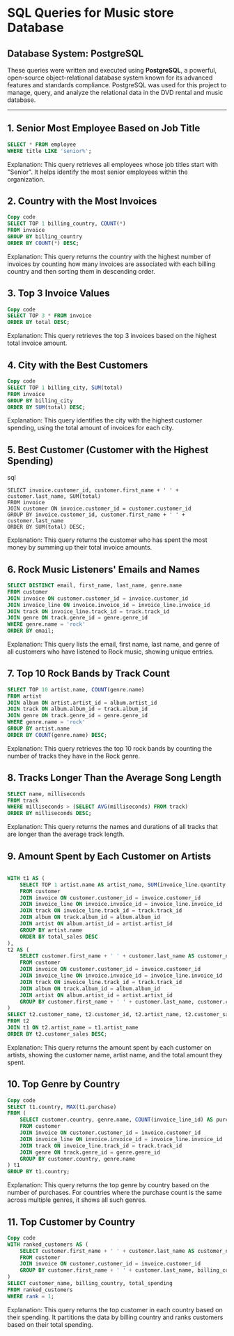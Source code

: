 # SQL Queries for  Music store Database

## Database System: PostgreSQL

These queries were written and executed using **PostgreSQL**, a powerful, open-source object-relational database system known for its advanced features and standards compliance. PostgreSQL was used for this project to manage, query, and analyze the relational data in the DVD rental and music database.

---

## 1. Senior Most Employee Based on Job Title
```sql
SELECT * FROM employee
WHERE title LIKE 'senior%';
```
Explanation: This query retrieves all employees whose job titles start with "Senior". It helps identify the most senior employees within the organization.


## 2. Country with the Most Invoices
```sql
Copy code
SELECT TOP 1 billing_country, COUNT(*)
FROM invoice
GROUP BY billing_country
ORDER BY COUNT(*) DESC;
```
Explanation: This query returns the country with the highest number of invoices by counting how many invoices are associated with each billing country and then sorting them in descending order.
## 3. Top 3 Invoice Values
```sql
Copy code
SELECT TOP 3 * FROM invoice
ORDER BY total DESC;
```
Explanation: This query retrieves the top 3 invoices based on the highest total invoice amount.
## 4. City with the Best Customers
```sql
Copy code
SELECT TOP 1 billing_city, SUM(total)
FROM invoice
GROUP BY billing_city
ORDER BY SUM(total) DESC;
```
Explanation: This query identifies the city with the highest customer spending, using the total amount of invoices for each city.
## 5. Best Customer (Customer with the Highest Spending)
sql
```
SELECT invoice.customer_id, customer.first_name + ' ' + customer.last_name, SUM(total)
FROM invoice
JOIN customer ON invoice.customer_id = customer.customer_id
GROUP BY invoice.customer_id, customer.first_name + ' ' + customer.last_name
ORDER BY SUM(total) DESC;
```
Explanation: This query returns the customer who has spent the most money by summing up their total invoice amounts.
## 6. Rock Music Listeners' Emails and Names
``` sql
SELECT DISTINCT email, first_name, last_name, genre.name
FROM customer
JOIN invoice ON customer.customer_id = invoice.customer_id
JOIN invoice_line ON invoice.invoice_id = invoice_line.invoice_id
JOIN track ON invoice_line.track_id = track.track_id
JOIN genre ON track.genre_id = genre.genre_id
WHERE genre.name = 'rock'
ORDER BY email;
```
Explanation: This query lists the email, first name, last name, and genre of all customers who have listened to Rock music, showing unique entries.
## 7. Top 10 Rock Bands by Track Count
```sql
SELECT TOP 10 artist.name, COUNT(genre.name)
FROM artist
JOIN album ON artist.artist_id = album.artist_id
JOIN track ON album.album_id = track.album_id
JOIN genre ON track.genre_id = genre.genre_id
WHERE genre.name = 'rock'
GROUP BY artist.name
ORDER BY COUNT(genre.name) DESC;
```
Explanation: This query retrieves the top 10 rock bands by counting the number of tracks they have in the Rock genre.

## 8. Tracks Longer Than the Average Song Length
```sql
SELECT name, milliseconds
FROM track
WHERE milliseconds > (SELECT AVG(milliseconds) FROM track)
ORDER BY milliseconds DESC;
```
Explanation: This query returns the names and durations of all tracks that are longer than the average track length.

## 9. Amount Spent by Each Customer on Artists
``` sql

WITH t1 AS (
    SELECT TOP 1 artist.name AS artist_name, SUM(invoice_line.quantity * invoice_line.unit_price) AS total_sales
    FROM customer
    JOIN invoice ON customer.customer_id = invoice.customer_id
    JOIN invoice_line ON invoice.invoice_id = invoice_line.invoice_id
    JOIN track ON invoice_line.track_id = track.track_id
    JOIN album ON track.album_id = album.album_id
    JOIN artist ON album.artist_id = artist.artist_id
    GROUP BY artist.name
    ORDER BY total_sales DESC
), 
t2 AS (
    SELECT customer.first_name + ' ' + customer.last_name AS customer_name, customer.customer_id, artist.name AS artist_name, SUM(invoice_line.quantity * invoice_line.unit_price) AS customer_sales
    FROM customer
    JOIN invoice ON customer.customer_id = invoice.customer_id
    JOIN invoice_line ON invoice.invoice_id = invoice_line.invoice_id
    JOIN track ON invoice_line.track_id = track.track_id
    JOIN album ON track.album_id = album.album_id
    JOIN artist ON album.artist_id = artist.artist_id
    GROUP BY customer.first_name + ' ' + customer.last_name, customer.customer_id, artist.name
)
SELECT t2.customer_name, t2.customer_id, t2.artist_name, t2.customer_sales, t1.total_sales
FROM t2
JOIN t1 ON t2.artist_name = t1.artist_name
ORDER BY t2.customer_sales DESC;
```
Explanation: This query returns the amount spent by each customer on artists, showing the customer name, artist name, and the total amount they spent.

## 10. Top Genre by Country
```sql
Copy code
SELECT t1.country, MAX(t1.purchase)
FROM (
    SELECT customer.country, genre.name, COUNT(invoice_line_id) AS purchase
    FROM customer
    JOIN invoice ON customer.customer_id = invoice.customer_id
    JOIN invoice_line ON invoice.invoice_id = invoice_line.invoice_id
    JOIN track ON invoice_line.track_id = track.track_id
    JOIN genre ON track.genre_id = genre.genre_id
    GROUP BY customer.country, genre.name
) t1
GROUP BY t1.country;
```
Explanation: This query returns the top genre by country based on the number of purchases. For countries where the purchase count is the same across multiple genres, it shows all such genres.

## 11. Top Customer by Country
```sql
Copy code
WITH ranked_customers AS (
    SELECT customer.first_name + ' ' + customer.last_name AS customer_name, billing_country, SUM(total) AS total_spending, ROW_NUMBER() OVER (PARTITION BY billing_country ORDER BY SUM(total) DESC) AS rank
    FROM customer
    JOIN invoice ON customer.customer_id = invoice.customer_id
    GROUP BY customer.first_name + ' ' + customer.last_name, billing_country
)
SELECT customer_name, billing_country, total_spending
FROM ranked_customers
WHERE rank = 1;
```
Explanation: This query returns the top customer in each country based on their spending. It partitions the data by billing country and ranks customers based on their total spending.

